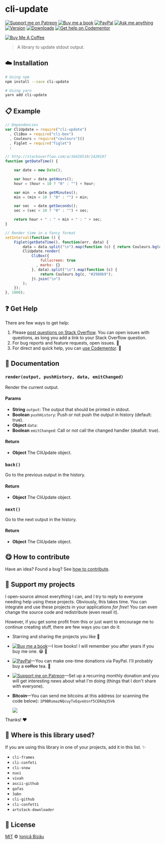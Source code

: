<!-- Please do not edit this file. Edit the `blah` field in the `package.json` instead. If in doubt, open an issue. -->


















# cli-update

 [![Support me on Patreon][badge_patreon]][patreon] [![Buy me a book][badge_amazon]][amazon] [![PayPal][badge_paypal_donate]][paypal-donations] [![Ask me anything](https://img.shields.io/badge/ask%20me-anything-1abc9c.svg)](https://github.com/IonicaBizau/ama) [![Version](https://img.shields.io/npm/v/cli-update.svg)](https://www.npmjs.com/package/cli-update) [![Downloads](https://img.shields.io/npm/dt/cli-update.svg)](https://www.npmjs.com/package/cli-update) [![Get help on Codementor](https://cdn.codementor.io/badges/get_help_github.svg)](https://www.codementor.io/johnnyb?utm_source=github&utm_medium=button&utm_term=johnnyb&utm_campaign=github)

<a href="https://www.buymeacoffee.com/H96WwChMy" target="_blank"><img src="https://www.buymeacoffee.com/assets/img/custom_images/yellow_img.png" alt="Buy Me A Coffee"></a>







> A library to update stdout output.

















## :cloud: Installation

```sh
# Using npm
npm install --save cli-update

# Using yarn
yarn add cli-update
```













## :clipboard: Example



```js
// Dependencies
var CliUpdate = require("cli-update")
  , CliBox = require("cli-box")
  , Couleurs = require("couleurs")()
  , Figlet = require("figlet")
  ;

// http://stackoverflow.com/a/16426519/1420197
function getDateTime() {

    var date = new Date();

    var hour = date.getHours();
    hour = (hour < 10 ? "0" : "") + hour;

    var min  = date.getMinutes();
    min = (min < 10 ? "0" : "") + min;

    var sec  = date.getSeconds();
    sec = (sec < 10 ? "0" : "") + sec;

    return hour + " : " + min + " : " + sec;
}

// Render time in a fancy format
setInterval(function () {
    Figlet(getDateTime(), function(err, data) {
        data = data.split("\n").map(function (c) { return Couleurs.bg(c, "#c0392b") + "\u001b[45m"; }).join("\n");
        CliUpdate.render(
            CliBox({
                fullscreen: true
              , marks: {}
            }, data).split("\n").map(function (c) {
                return Couleurs.bg(c, "#2980b9");
            }).join("\n")
        );
    });
}, 1000);
```











## :question: Get Help

There are few ways to get help:



 1. Please [post questions on Stack Overflow](https://stackoverflow.com/questions/ask). You can open issues with questions, as long you add a link to your Stack Overflow question.
 2. For bug reports and feature requests, open issues. :bug:
 3. For direct and quick help, you can [use Codementor](https://www.codementor.io/johnnyb). :rocket:





## :memo: Documentation


### `render(output, pushHistory, data, emitChanged)`
Render the current output.

#### Params

- **String** `output`: The output that should be printed in stdout.
- **Boolean** `pushHistory`: Push or not push the output in history (default: true).
- **Object** `data`:
- **Boolean** `emitChanged`: Call or not call the changed handler (deafult: true).

#### Return
- **Object** The CliUpdate object.

### `back()`
Go to the previous output in the history.

#### Return
- **Object** The CliUpdate object.

### `next()`
Go to the next output in the history.

#### Return
- **Object** The CliUpdate object.














## :yum: How to contribute
Have an idea? Found a bug? See [how to contribute][contributing].


## :sparkling_heart: Support my projects
I open-source almost everything I can, and I try to reply to everyone needing help using these projects. Obviously,
this takes time. You can integrate and use these projects in your applications *for free*! You can even change the source code and redistribute (even resell it).

However, if you get some profit from this or just want to encourage me to continue creating stuff, there are few ways you can do it:


 - Starring and sharing the projects you like :rocket:
 - [![Buy me a book][badge_amazon]][amazon]—I love books! I will remember you after years if you buy me one. :grin: :book:
 - [![PayPal][badge_paypal]][paypal-donations]—You can make one-time donations via PayPal. I'll probably buy a ~~coffee~~ tea. :tea:
 - [![Support me on Patreon][badge_patreon]][patreon]—Set up a recurring monthly donation and you will get interesting news about what I'm doing (things that I don't share with everyone).
 - **Bitcoin**—You can send me bitcoins at this address (or scanning the code below): `1P9BRsmazNQcuyTxEqveUsnf5CERdq35V6`

    ![](https://i.imgur.com/z6OQI95.png)


Thanks! :heart:
















## :dizzy: Where is this library used?
If you are using this library in one of your projects, add it in this list. :sparkles:

 - `cli-frames`
 - `cli-confeti`
 - `cli-snow`
 - `nuvi`
 - `vivah`
 - `ascii-github`
 - `gafas`
 - `3abn`
 - `cli-github`
 - `cli-confetti`
 - `artstack-downloader`











## :scroll: License

[MIT][license] © [Ionică Bizău][website]






[license]: /LICENSE
[website]: https://ionicabizau.net
[contributing]: /CONTRIBUTING.md
[docs]: /DOCUMENTATION.md
[badge_patreon]: https://ionicabizau.github.io/badges/patreon.svg
[badge_amazon]: https://ionicabizau.github.io/badges/amazon.svg
[badge_paypal]: https://ionicabizau.github.io/badges/paypal.svg
[badge_paypal_donate]: https://ionicabizau.github.io/badges/paypal_donate.svg
[patreon]: https://www.patreon.com/ionicabizau
[amazon]: http://amzn.eu/hRo9sIZ
[paypal-donations]: https://www.paypal.com/cgi-bin/webscr?cmd=_s-xclick&hosted_button_id=RVXDDLKKLQRJW
